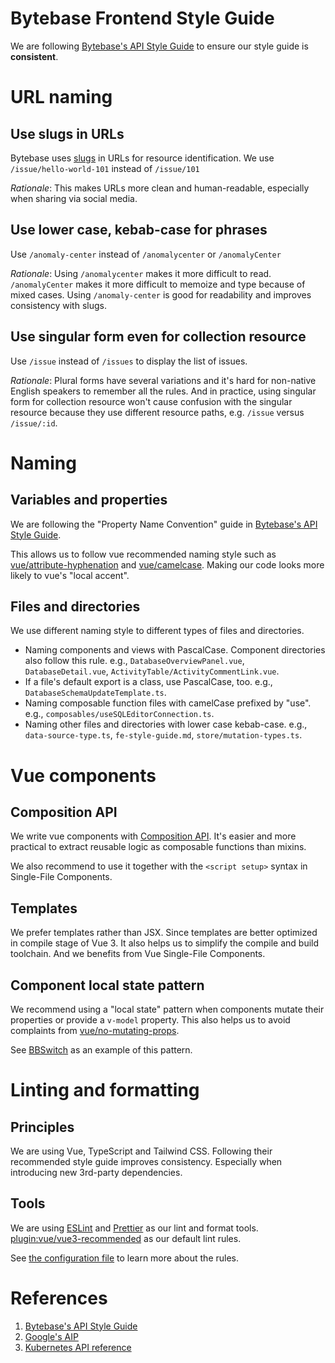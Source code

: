 # Bytebase Frontend Style Guide

We are following [Bytebase's API Style Guide](https://github.com/youzi-1122/bytebase/blob/main/docs/api-style-guide.md) to ensure our style guide is **consistent**.

# URL naming

## Use slugs in URLs

Bytebase uses [slugs](https://en.wikipedia.org/wiki/Clean_URL#Slug) in URLs for resource identification. We use `/issue/hello-world-101` instead of `/issue/101`

_Rationale_: This makes URLs more clean and human-readable, especially when sharing via social media.

## Use lower case, kebab-case for phrases

Use `/anomaly-center` instead of `/anomalycenter` or `/anomalyCenter`

_Rationale_: Using `/anomalycenter` makes it more difficult to read. `/anomalyCenter` makes it more difficult to memoize and type because of mixed cases. Using `/anomaly-center` is good for readability and improves consistency with slugs.

## Use singular form even for collection resource

Use `/issue` instead of `/issues` to display the list of issues.

_Rationale_: Plural forms have several variations and it's hard for non-native English speakers to remember all the rules. And in practice, using singular form for collection resource won't cause confusion with the singular resource because they use different resource paths, e.g. `/issue` versus `/issue/:id`.

# Naming

## Variables and properties

We are following the "Property Name Convention" guide in [Bytebase's API Style Guide](https://github.com/youzi-1122/bytebase/blob/main/docs/api-style-guide.md#property-name-convention).

This allows us to follow vue recommended naming style such as [vue/attribute-hyphenation](https://eslint.vuejs.org/rules/attribute-hyphenation.html) and [vue/camelcase](https://eslint.vuejs.org/rules/camelcase.html). Making our code looks more likely to vue's "local accent".

## Files and directories

We use different naming style to different types of files and directories.

- Naming components and views with PascalCase. Component directories also follow this rule. e.g., `DatabaseOverviewPanel.vue`, `DatabaseDetail.vue`, `ActivityTable/ActivityCommentLink.vue`.
- If a file's default export is a class, use PascalCase, too. e.g., `DatabaseSchemaUpdateTemplate.ts`.
- Naming composable function files with camelCase prefixed by "use". e.g., `composables/useSQLEditorConnection.ts`.
- Naming other files and directories with lower case kebab-case. e.g., `data-source-type.ts`, `fe-style-guide.md`, `store/mutation-types.ts`.

# Vue components

## Composition API

We write vue components with [Composition API](https://vuejs.org/guide/extras/composition-api-faq.html). It's easier and more practical to extract reusable logic as composable functions than mixins.

We also recommend to use it together with the `<script setup>` syntax in Single-File Components.

## Templates

We prefer templates rather than JSX. Since templates are better optimized in compile stage of Vue 3. It also helps us to simplify the compile and build toolchain. And we benefits from Vue Single-File Components.

## Component local state pattern

We recommend using a "local state" pattern when components mutate their properties or provide a `v-model` property. This also helps us to avoid complaints from [vue/no-mutating-props](https://eslint.vuejs.org/rules/no-mutating-props.html).

See [BBSwitch](https://github.com/youzi-1122/bytebase/blob/main/frontend/src/bbkit/BBSwitch.vue) as an example of this pattern.

# Linting and formatting

## Principles

We are using Vue, TypeScript and Tailwind CSS. Following their recommended style guide improves consistency. Especially when introducing new 3rd-party dependencies.

## Tools

We are using [ESLint](https://eslint.org/) and [Prettier](https://prettier.io/) as our lint and format tools. [plugin:vue/vue3-recommended](https://eslint.vuejs.org/) as our default lint rules.

See [the configuration file](https://github.com/youzi-1122/bytebase/blob/main/frontend/.eslintrc.js) to learn more about the rules.

# References

1. [Bytebase's API Style Guide](https://github.com/youzi-1122/bytebase/blob/main/docs/api-style-guide.md)
1. [Google's AIP](https://google.aip.dev/)
1. [Kubernetes API reference](https://kubernetes.io/docs/reference/)

